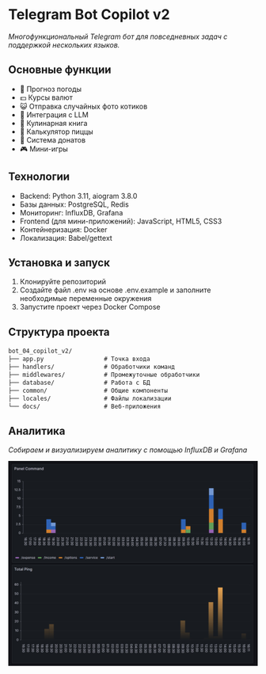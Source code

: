 # Telegram Bot Copilot v2

*Многофункциональный Telegram бот для повседневных задач с поддержкой нескольких языков.*

## Основные функции

- 🌊 Прогноз погоды
- 💵 Курсы валют
- 😺 Отправка случайных фото котиков
- 🤖 Интеграция с LLM
- 📖 Кулинарная книга
- 🍕 Калькулятор пиццы
- 💝 Система донатов
- 🎮 Мини-игры

## Технологии

- Backend: Python 3.11, aiogram 3.8.0
- Базы данных: PostgreSQL, Redis
- Мониторинг: InfluxDB, Grafana
- Frontend (для мини-приложений): JavaScript, HTML5, CSS3
- Контейнеризация: Docker
- Локализация: Babel/gettext

## Установка и запуск

1. Клонируйте репозиторий
2. Создайте файл .env на основе .env.example и заполните необходимые переменные окружения
3. Запустите проект через Docker Compose

## Структура проекта
```
bot_04_copilot_v2/
├── app.py                 # Точка входа
├── handlers/              # Обработчики команд
├── middlewares/           # Промежуточные обработчики
├── database/              # Работа с БД
├── common/                # Общие компоненты
├── locales/               # Файлы локализации
└── docs/                  # Веб-приложения
```

## Аналитика

*Собираем и визуализируем аналитику с помощью InfluxDB и Grafana*

![Analytics](common/images/image_anal.jpg)
